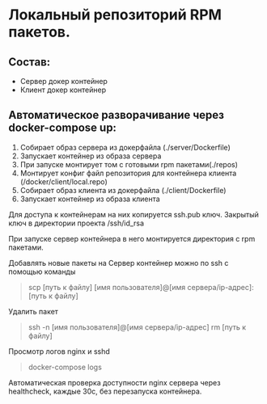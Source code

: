 # Локальный репозиторий RPM пакетов.

## Состав:
  - Сервер докер контейнер
  - Клиент докер контейнер

## Автоматическое разворачивание через docker-compose up:
1. Собирает образ сервера из докерфайла (./server/Dockerfile)
1. Запускает контейнер из образа сервера
1. При запуске монтирует том с готовыми rpm пакетами(./repos)	
1. Монтирует конфиг файл репозитория для контейнера клиента (/docker/client/local.repo)
1. Собирает образ клиента из докерфайла (./client/Dockerfile)
1. Запускает контейнер из образа клиента
	
Для доступа к контейнерам на них копируется ssh.pub ключ. Закрытый ключ в директории проекта /ssh/id_rsa

При запуске cервер контейнера в него монтируется директория с rpm пакетами. 

Добавлять новые пакеты на Сервер контейнер можно по ssh с помощью команды 

>scp [путь к файлу] [имя пользователя]@[имя сервера/ip-адрес]:[путь к файлу]

Удалить пакет 

>ssh -n [имя пользователя]@[имя сервера/ip-адрес] rm [путь к файлу]

Просмотр логов nginx и sshd
>docker-compose logs

Автоматическая проверка доступности nginx сервера через healthcheck, каждые 30с, без перезапуска контейнера.
